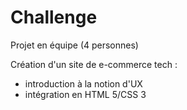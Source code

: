 # Challenge

Projet en équipe (4 personnes)

Création d'un site de e-commerce tech :
+ introduction à la notion d'UX
+ intégration en HTML 5/CSS 3
